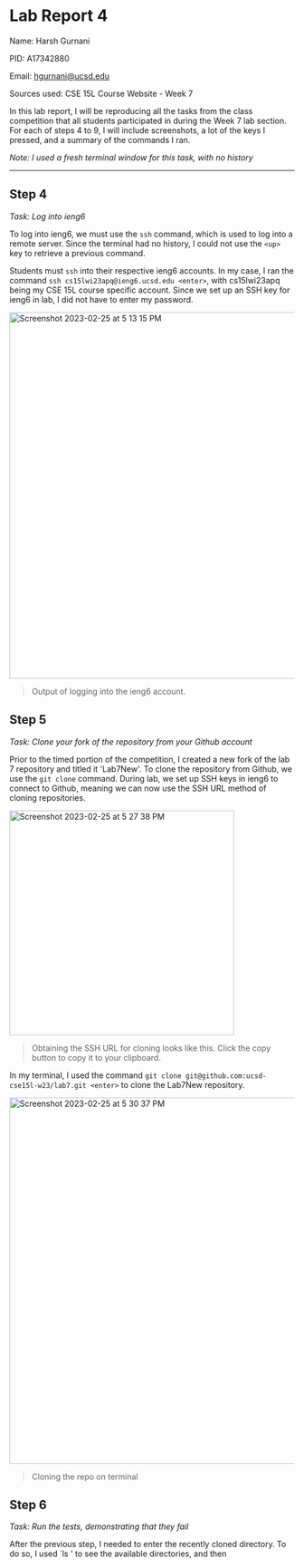 # Lab Report 4

Name: Harsh Gurnani

PID: A17342880

Email: hgurnani@ucsd.edu

Sources used: CSE 15L Course Website - Week 7 

In this lab report, I will be reproducing all the tasks from the class competition that all students participated in during the Week 7 lab section. For each of steps 4 to 9, I will include screenshots, a lot of the keys I pressed, and a summary of the commands I ran.

*Note: I used a fresh terminal window for this task, with no history*

---

## Step 4

*Task: Log into ieng6*

To log into ieng6, we must use the `ssh` command, which is used to log into a remote server. Since the terminal had no history, I could not use the `<up>` key to retrieve a previous command. 

Students must `ssh` into their respective ieng6 accounts. In my case, I ran the command `ssh cs15lwi23apq@ieng6.ucsd.edu <enter>`, with cs15lwi23apq being my CSE 15L course specific account. Since we set up an SSH key for ieng6 in lab, I did not have to enter my password.  

<img width="647" alt="Screenshot 2023-02-25 at 5 13 15 PM" src="https://user-images.githubusercontent.com/68934498/221386978-1d8d119c-14ef-4fb9-8d72-c8cc052d363e.png">

> Output of logging into the ieng6 account. 


## Step 5

*Task: Clone your fork of the repository from your Github account*

Prior to the timed portion of the competition, I created a new fork of the lab 7 repository and titled it 'Lab7New'. To clone the repository from Github, we use the `git clone` command. During lab, we set up SSH keys in ieng6 to connect to Github, meaning we can now use the SSH URL method of cloning repositories. 

<img width="397" alt="Screenshot 2023-02-25 at 5 27 38 PM" src="https://user-images.githubusercontent.com/68934498/221387340-c118918e-f24c-41f8-9dbe-1184512b1536.png">

> Obtaining the SSH URL for cloning looks like this. Click the copy button to copy it to your clipboard.

In my terminal, I used the command `git clone git@github.com:ucsd-cse15l-w23/lab7.git <enter>` to clone the Lab7New repository.

<img width="647" alt="Screenshot 2023-02-25 at 5 30 37 PM" src="https://user-images.githubusercontent.com/68934498/221387415-d95262ba-7839-4ddb-8005-0c131430944d.png">

> Cloning the repo on terminal


## Step 6

*Task: Run the tests, demonstrating that they fail*

After the previous step, I needed to enter the recently cloned directory. To do so, I used `ls <enter>' to see the available directories, and then 
